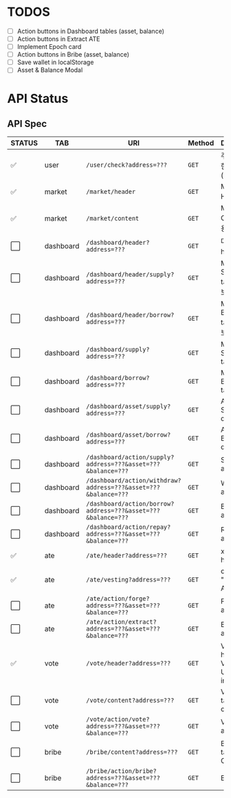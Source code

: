 # TODOS
- [ ] Action buttons in Dashboard tables (asset, balance)
- [ ] Action buttons in Extract ATE
- [ ] Implement Epoch card
- [ ] Action buttons in Bribe (asset, balance)
- [ ] Save wallet in localStorage
- [ ] Asset & Balance Modal

# API Status
## API Spec

|STATUS|TAB|        URI        |   Method  |      Description      |
|---|---|-------------------|-----------|-----------------------|
|:white_check_mark:|user|`/user/check?address=???`|`GET`| 주소가 유효한지 확인 (204 / 404)|
|:white_check_mark:|market|`/market/header`|`GET`|Market Header 내용|
|:white_check_mark:|market|`/market/content`|`GET`|Market Content 내용|
|:white_large_square:|dashboard|`/dashboard/header?address=???`|`GET`|대시보드 header 정보|
|:white_large_square:|dashboard|`/dashboard/header/supply?address=???`|`GET`|My Supplies tab 헤더 정보|
|:white_large_square:|dashboard|`/dashboard/header/borrow?address=???`|`GET`|My Borrows tab 헤더 정보|
|:white_large_square:|dashboard|`/dashboard/supply?address=???`|`GET`|My Supplies tab detail|
|:white_large_square:|dashboard|`/dashboard/borrow?address=???`|`GET`|My Borrows tab detail|
|:white_large_square:|dashboard|`/dashboard/asset/supply?address=???`|`GET`|Assets to Supply tab detail|
|:white_large_square:|dashboard|`/dashboard/asset/borrow?address=???`|`GET`|Assets to Borrow tab detail|
|:white_large_square:|dashboard|`/dashboard/action/supply?address=???&asset=???&balance=???`|`GET`|Supply action|
|:white_large_square:|dashboard|`/dashboard/action/withdraw?address=???&asset=???&balance=???`|`GET`|Withdraw action|
|:white_large_square:|dashboard|`/dashboard/action/borrow?address=???&asset=???&balance=???`|`GET`|Borrow action|
|:white_large_square:|dashboard|`/dashboard/action/repay?address=???&asset=???&balance=???`|`GET`|Repay action|
|:white_check_mark:|ate|`/ate/header?address=???`|`GET`|xATE tab header|
|:white_check_mark:|ate|`/ate/vesting?address=???`|`GET`|contents of "Extract ATE" table|
|:white_large_square:|ate|`/ate/action/forge?address=???&asset=???&balance=???`|`GET`|Forge action|
|:white_large_square:|ate|`/ate/action/extract?address=???&asset=???&balance=???`|`GET`|Extract action|
|:white_check_mark:|vote|`/vote/header?address=???`|`GET`|Vote tab header & Vote Power Used information|
|:white_large_square:|vote|`/vote/content?address=???`|`GET`|Vote tab table content|
|:white_large_square:|vote|`/vote/action/vote?address=???&asset=???&balance=???`|`GET`|Vote table action|
|:white_large_square:|bribe|`/bribe/content?address=???`|`GET`|Bribe tab table Content|
|:white_large_square:|bribe|`/bribe/action/bribe?address=???&asset=???&balance=???`|`GET`|Bribe action|